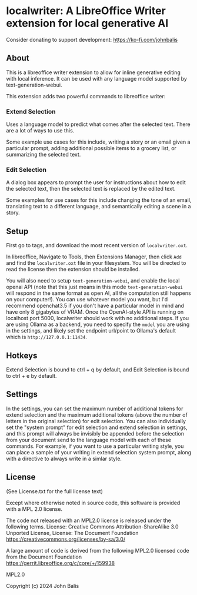 # localwriter: A LibreOffice Writer extension for local generative AI

Consider donating to support development: https://ko-fi.com/johnbalis


## About
This is a libreoffice writer extension to allow for inline generative editing with local inference. It can be used with any language model supported by text-generation-webui. 

This extension adds two powerful commands to libreoffice writer:

### Extend Selection
Uses a language model to predict what comes after the selected text. There are a lot of ways to use this.

Some example use cases for this include, writing a story or an email given a particular prompt, adding additional possible items to a grocery list, or summarizing the selected text. 

### Edit Selection
A dialog box appears to prompt the user for instructions about how to edit the selected text, then the selected text is replaced by the edited text. 

Some examples for use cases for this include changing the tone of an email, translating text to a different language, and semantically editing a scene in a story. 

## Setup

First go to tags, and download the most recent version of `localwriter.oxt`. 

In libreoffice, Navigate to Tools, then Extensions Manager, then click `Add` and find the `localwriter.oxt` file in your filesystem. You will be directed to read the license then the extension should be installed.

You will also need to setup `text-generation-webui`, and enable the local openai API (note that this just means in this mode `text-generation-webui` will respond in the same format as open AI, all the computation still happens on your computer!). You can use whatever model you want, but I'd recommend openchat3.5 if you don't have a particular model in mind and have only 8 gigabytes of VRAM. Once the OpenAI-style API is running on localhost port 5000, localwriter should work with no additional steps. If you are using Ollama as a backend, you need to specify the `model` you are using in the settings, and likely set the endpoint url/point to Ollama's default which is `http://127.0.0.1:11434`.

## Hotkeys

Extend Selection is bound to ctrl + q by default, and Edit Selection is bound to ctrl + e by default. 

## Settings

In the settings, you can set the maximum number of additional tokens for extend selection and the maximum additional tokens (above the number of letters in the original selection) for edit selection. You can also individually set the "system prompt" for edit selection and extend selection in settings, and this prompt will always be invisibly be appended before the selection from your document send to the language model with each of these commands. For example, if you want to use a particular writing style, you can place a sample of your writing in extend selection system prompt, along with a directive to always write in a simlar style.


## License 

(See License.txt for the full license text)

Except where otherwise noted in source code, this software is provided with a MPL 2.0 license.

The code not released with an MPL2.0 license is released under the following terms.
License: Creative Commons Attribution-ShareAlike 3.0 Unported License,
License: The Document Foundation  https://creativecommons.org/licenses/by-sa/3.0/

A large amount of code is derived from the following MPL2.0 licensed code from the Document Foundation
https://gerrit.libreoffice.org/c/core/+/159938 


MPL2.0

Copyright (c) 2024 John Balis
